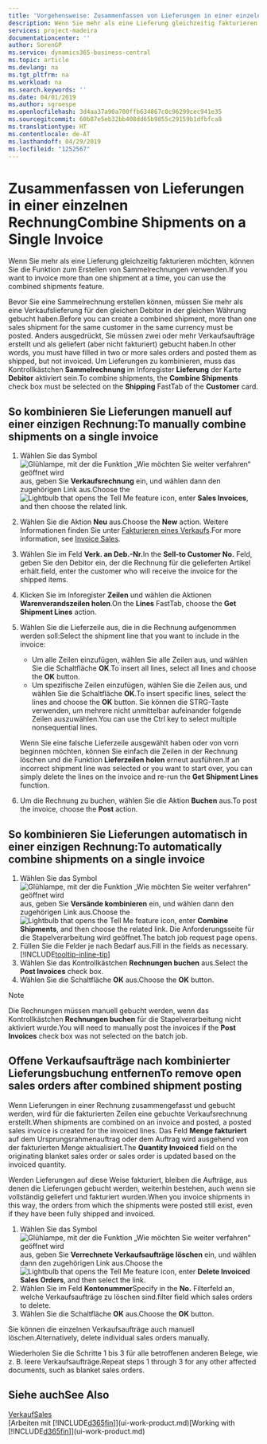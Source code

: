 ```yaml
---
title: 'Vorgehensweise: Zusammenfassen von Lieferungen in einer einzelnen Rechnung | Microsoft Docs'
description: Wenn Sie mehr als eine Lieferung gleichzeitig fakturieren möchten, können Sie die Funktion zum Erstellen von Sammelrechnungen verwenden.
services: project-madeira
documentationcenter: ''
author: SorenGP
ms.service: dynamics365-business-central
ms.topic: article
ms.devlang: na
ms.tgt_pltfrm: na
ms.workload: na
ms.search.keywords: ''
ms.date: 04/01/2019
ms.author: sgroespe
ms.openlocfilehash: 3d4aa37a90a700ffb634867c0c96299cec941e35
ms.sourcegitcommit: 60b87e5eb32bb408dd65b9855c29159b1dfbfca8
ms.translationtype: HT
ms.contentlocale: de-AT
ms.lasthandoff: 04/29/2019
ms.locfileid: "1252567"
---
```

# <a name="combine-shipments-on-a-single-invoice"></a><span data-ttu-id="89601-103">Zusammenfassen von Lieferungen in einer einzelnen Rechnung</span><span class="sxs-lookup"><span data-stu-id="89601-103">Combine Shipments on a Single Invoice</span></span>
<span data-ttu-id="89601-104">Wenn Sie mehr als eine Lieferung gleichzeitig fakturieren möchten, können Sie die Funktion zum Erstellen von Sammelrechnungen verwenden.</span><span class="sxs-lookup"><span data-stu-id="89601-104">If you want to invoice more than one shipment at a time, you can use the combined shipments feature.</span></span>  

 <span data-ttu-id="89601-105">Bevor Sie eine Sammelrechnung erstellen können, müssen Sie mehr als eine Verkaufslieferung für den gleichen Debitor in der gleichen Währung gebucht haben.</span><span class="sxs-lookup"><span data-stu-id="89601-105">Before you can create a combined shipment, more than one sales shipment for the same customer in the same currency must be posted.</span></span> <span data-ttu-id="89601-106">Anders ausgedrückt, Sie müssen zwei oder mehr Verkaufsaufträge erstellt und als geliefert (aber nicht fakturiert) gebucht haben.</span><span class="sxs-lookup"><span data-stu-id="89601-106">In other words, you must have filled in two or more sales orders and posted them as shipped, but not invoiced.</span></span> <span data-ttu-id="89601-107">Um Lieferungen zu kombinieren, muss das Kontrollkästchen **Sammelrechnung** im Inforegister **Lieferung** der Karte **Debitor** aktiviert sein.</span><span class="sxs-lookup"><span data-stu-id="89601-107">To combine shipments, the **Combine Shipments** check box must be selected on the **Shipping** FastTab of the **Customer** card.</span></span>  

## <a name="to-manually-combine-shipments-on-a-single-invoice"></a><span data-ttu-id="89601-108">So kombinieren Sie Lieferungen manuell auf einer einzigen Rechnung:</span><span class="sxs-lookup"><span data-stu-id="89601-108">To manually combine shipments on a single invoice</span></span>  
1. <span data-ttu-id="89601-109">Wählen Sie das Symbol ![Glühlampe, mit der die Funktion „Wie möchten Sie weiter verfahren“ geöffnet wird](media/ui-search/search_small.png "Wie möchten Sie weiter verfahren?") aus, geben Sie **Verkaufsrechnung** ein, und wählen dann den zugehörigen Link aus.</span><span class="sxs-lookup"><span data-stu-id="89601-109">Choose the ![Lightbulb that opens the Tell Me feature](media/ui-search/search_small.png "Tell me what you want to do") icon, enter **Sales Invoices**, and then choose the related link.</span></span>  
2. <span data-ttu-id="89601-110">Wählen Sie die Aktion **Neu** aus.</span><span class="sxs-lookup"><span data-stu-id="89601-110">Choose the **New** action.</span></span> <span data-ttu-id="89601-111">Weitere Informationen finden Sie unter [Fakturieren eines Verkaufs](sales-how-invoice-sales.md).</span><span class="sxs-lookup"><span data-stu-id="89601-111">For more information, see [Invoice Sales](sales-how-invoice-sales.md).</span></span>
3. <span data-ttu-id="89601-112">Wählen Sie im Feld **Verk. an Deb.-Nr.**</span><span class="sxs-lookup"><span data-stu-id="89601-112">In the **Sell-to Customer No.**</span></span> <span data-ttu-id="89601-113">Feld, geben Sie den Debitor ein, der die Rechnung für die gelieferten Artikel erhält.</span><span class="sxs-lookup"><span data-stu-id="89601-113">field, enter the customer who will receive the invoice for the shipped items.</span></span>  
4. <span data-ttu-id="89601-114">Klicken Sie im Inforegister **Zeilen** und wählen die  Aktionen **Warenverandszeilen holen**.</span><span class="sxs-lookup"><span data-stu-id="89601-114">On the **Lines** FastTab, choose the **Get Shipment Lines** action.</span></span>  
5. <span data-ttu-id="89601-115">Wählen Sie die Lieferzeile aus, die in die Rechnung aufgenommen werden soll:</span><span class="sxs-lookup"><span data-stu-id="89601-115">Select the shipment line that you want to include in the invoice:</span></span>  

    - <span data-ttu-id="89601-116">Um alle Zeilen einzufügen, wählen Sie alle Zeilen aus, und wählen Sie die Schaltfläche **OK**.</span><span class="sxs-lookup"><span data-stu-id="89601-116">To insert all lines, select all lines and choose the **OK** button.</span></span>  
    - <span data-ttu-id="89601-117">Um spezifische Zeilen einzufügen, wählen Sie die Zeilen aus, und wählen Sie die Schaltfläche **OK**.</span><span class="sxs-lookup"><span data-stu-id="89601-117">To insert specific lines, select the lines and choose the **OK** button.</span></span> <span data-ttu-id="89601-118">Sie können die STRG-Taste verwenden, um mehrere nicht unmittelbar aufeinander folgende Zeilen auszuwählen.</span><span class="sxs-lookup"><span data-stu-id="89601-118">You can use the Ctrl key to select multiple nonsequential lines.</span></span>  

    <span data-ttu-id="89601-119">Wenn Sie eine falsche Lieferzeile ausgewählt haben oder von vorn beginnen möchten, können Sie einfach die Zeilen in der Rechnung löschen und die Funktion **Lieferzeilen holen** erneut ausführen.</span><span class="sxs-lookup"><span data-stu-id="89601-119">If an incorrect shipment line was selected or you want to start over, you can simply delete the lines on the invoice and re-run the **Get Shipment Lines** function.</span></span>  
7. <span data-ttu-id="89601-120">Um die Rechnung zu buchen, wählen Sie die Aktion **Buchen** aus.</span><span class="sxs-lookup"><span data-stu-id="89601-120">To post the invoice, choose the **Post** action.</span></span>  

## <a name="to-automatically-combine-shipments-on-a-single-invoice"></a><span data-ttu-id="89601-121">So kombinieren Sie Lieferungen automatisch in einer einzigen Rechnung:</span><span class="sxs-lookup"><span data-stu-id="89601-121">To automatically combine shipments on a single invoice</span></span>  
1. <span data-ttu-id="89601-122">Wählen Sie das Symbol ![Glühlampe, mit der die Funktion „Wie möchten Sie weiter verfahren“ geöffnet wird](media/ui-search/search_small.png "Wie möchten Sie weiter verfahren?") aus, geben Sie **Versände kombinieren** ein, und wählen dann den zugehörigen Link aus.</span><span class="sxs-lookup"><span data-stu-id="89601-122">Choose the ![Lightbulb that opens the Tell Me feature](media/ui-search/search_small.png "Tell me what you want to do") icon, enter **Combine Shipments**, and then choose the related link.</span></span> <span data-ttu-id="89601-123">Die Anforderungsseite für die Stapelverarbeitung wird geöffnet.</span><span class="sxs-lookup"><span data-stu-id="89601-123">The batch job request page opens.</span></span>  
2. <span data-ttu-id="89601-124">Füllen Sie die Felder je nach Bedarf aus.</span><span class="sxs-lookup"><span data-stu-id="89601-124">Fill in the fields as necessary.</span></span> [!INCLUDE[tooltip-inline-tip](includes/tooltip-inline-tip_md.md)]
3. <span data-ttu-id="89601-125">Wählen Sie das Kontrollkästchen **Rechnungen buchen** aus.</span><span class="sxs-lookup"><span data-stu-id="89601-125">Select the **Post Invoices** check box.</span></span>  
4.  <span data-ttu-id="89601-126">Wählen Sie die Schaltfläche **OK** aus.</span><span class="sxs-lookup"><span data-stu-id="89601-126">Choose the **OK** button.</span></span>  

> [!NOTE]  
>  <span data-ttu-id="89601-127">Die Rechnungen müssen manuell gebucht werden, wenn das Kontrollkästchen **Rechnungen buchen** für die Stapelverarbeitung nicht aktiviert wurde.</span><span class="sxs-lookup"><span data-stu-id="89601-127">You will need to manually post the invoices if the **Post Invoices** check box was not selected on the batch job.</span></span>  

## <a name="to-remove-open-sales-orders-after-combined-shipment-posting"></a><span data-ttu-id="89601-128">Offene Verkaufsaufträge nach kombinierter Lieferungsbuchung entfernen</span><span class="sxs-lookup"><span data-stu-id="89601-128">To remove open sales orders after combined shipment posting</span></span> 
<span data-ttu-id="89601-129">Wenn Lieferungen in einer Rechnung zusammengefasst und gebucht werden, wird für die fakturierten Zeilen eine gebuchte Verkaufsrechnung erstellt.</span><span class="sxs-lookup"><span data-stu-id="89601-129">When shipments are combined on an invoice and posted, a posted sales invoice is created for the invoiced lines.</span></span> <span data-ttu-id="89601-130">Das Feld **Menge fakturiert** auf dem Ursprungsrahmenauftrag oder dem Auftrag wird ausgehend von der fakturierten Menge aktualisiert.</span><span class="sxs-lookup"><span data-stu-id="89601-130">The **Quantity Invoiced** field on the originating blanket sales order or sales order is updated based on the invoiced quantity.</span></span>  

<span data-ttu-id="89601-131">Werden Lieferungen auf diese Weise fakturiert, bleiben die Aufträge, aus denen die Lieferungen gebucht werden, weiterhin bestehen, auch wenn sie vollständig geliefert und fakturiert wurden.</span><span class="sxs-lookup"><span data-stu-id="89601-131">When you invoice shipments in this way, the orders from which the shipments were posted still exist, even if they have been fully shipped and invoiced.</span></span>   

1. <span data-ttu-id="89601-132">Wählen Sie das Symbol ![Glühlampe, mit der die Funktion „Wie möchten Sie weiter verfahren“ geöffnet wird](media/ui-search/search_small.png "Wie möchten Sie weiter verfahren?") aus, geben Sie **Verrechnete Verkaufsaufträge löschen** ein, und wählen dann den zugehörigen Link aus.</span><span class="sxs-lookup"><span data-stu-id="89601-132">Choose the ![Lightbulb that opens the Tell Me feature](media/ui-search/search_small.png "Tell me what you want to do") icon, enter **Delete Invoiced Sales Orders**, and then select the link.</span></span>  
2. <span data-ttu-id="89601-133">Wählen Sie im Feld **Kontonummer**</span><span class="sxs-lookup"><span data-stu-id="89601-133">Specify in the **No.**</span></span> <span data-ttu-id="89601-134">Filterfeld an, welche Verkaufsaufträge zu löschen sind.</span><span class="sxs-lookup"><span data-stu-id="89601-134">filter field which sales orders to delete.</span></span>  
3. <span data-ttu-id="89601-135">Wählen Sie die Schaltfläche **OK** aus.</span><span class="sxs-lookup"><span data-stu-id="89601-135">Choose the **OK** button.</span></span>  

<span data-ttu-id="89601-136">Sie können die einzelnen Verkaufsaufträge auch manuell löschen.</span><span class="sxs-lookup"><span data-stu-id="89601-136">Alternatively, delete individual sales orders manually.</span></span>  

<span data-ttu-id="89601-137">Wiederholen Sie die Schritte 1 bis 3 für alle betroffenen anderen Belege, wie z. B. leere Verkaufsaufträge.</span><span class="sxs-lookup"><span data-stu-id="89601-137">Repeat steps 1 through 3 for any other affected documents, such as blanket sales orders.</span></span>

## <a name="see-also"></a><span data-ttu-id="89601-138">Siehe auch</span><span class="sxs-lookup"><span data-stu-id="89601-138">See Also</span></span>  
[<span data-ttu-id="89601-139">Verkauf</span><span class="sxs-lookup"><span data-stu-id="89601-139">Sales</span></span>](sales-manage-sales.md)  
<span data-ttu-id="89601-140">[Arbeiten mit [!INCLUDE[d365fin](includes/d365fin_md.md)]](ui-work-product.md)</span><span class="sxs-lookup"><span data-stu-id="89601-140">[Working with [!INCLUDE[d365fin](includes/d365fin_md.md)]](ui-work-product.md)</span></span>
